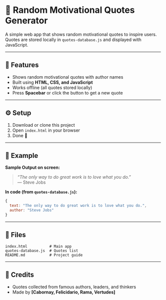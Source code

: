 # 🌟 Random Motivational Quotes Generator

A simple web app that shows random motivational quotes to inspire users.  
Quotes are stored locally in `quotes-database.js` and displayed with JavaScript.  

---

## 🚀 Features
- Shows random motivational quotes with author names  
- Built using **HTML, CSS, and JavaScript**  
- Works offline (all quotes stored locally)  
- Press **Spacebar** or click the button to get a new quote  

---

## ⚙️ Setup
1. Download or clone this project  
2. Open `index.html` in your browser  
3. Done 🎉  

---

## 📌 Example
**Sample Output on screen:**  
> *“The only way to do great work is to love what you do.”*  
> — Steve Jobs  

**In code (from `quotes-database.js`):**
```js
{
  text: "The only way to do great work is to love what you do.",
  author: "Steve Jobs"
}
```

---

## 📂 Files
```
index.html          # Main app
quotes-database.js  # Quotes list
README.md           # Project guide
```

---

## 🙌 Credits
- Quotes collected from famous authors, leaders, and thinkers  
- Made by **[Cabornay, Felicidario, Rama, Vertudes]**

